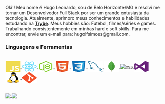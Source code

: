  <p> Olá!! Meu nome é Hugo Leonardo, sou de Belo Horizonte/MG e resolvi me tornar um Desenvolvedor Full Stack por ser um grande entusiasta da tecnologia. Atualmente, aprimoro meus conhecimentos e habilidades estudando na <strong><a href='https://www.betrybe.com/'>Trybe</a></strong>.
  Meus hobbies são: Futebol, filmes/séries e games.
  Trabalhando consistentemente em minhas hard e soft skills.
  Para me encontrar, envie um e-mail para: hugolfsimoes@gmail.com.
</p>

### Linguagens e Ferramentas

<div style="display: inline_block"><br>
    <a href="https://github.com/hugolfsimoes/">
      <link rel="stylesheet" href="https://cdn.jsdelivr.net/gh/devicons/devicon@v2.11.0/devicon.min.css">
      <img align="center" alt="js" height="36" width="48" src="https://raw.githubusercontent.com/devicons/devicon/master/icons/javascript/javascript-plain.svg">
      <img align="center" alt="react" height="36" width="48" src="https://raw.githubusercontent.com/devicons/devicon/master/icons/react/react-original.svg">
      <img align="center" alt="css" height="36" width="48" src="https://raw.githubusercontent.com/devicons/devicon/master/icons/nodejs/nodejs-original.svg">
      <img align="center" alt="html" height="36" width="48" src="https://raw.githubusercontent.com/devicons/devicon/master/icons/html5/html5-original.svg">
      <img align="center" alt="css" height="36" width="48" src="https://raw.githubusercontent.com/devicons/devicon/master/icons/css3/css3-original.svg">
      <img align="center" alt="css" height="36" width="48" src="https://raw.githubusercontent.com/devicons/devicon/master/icons/mysql/mysql-original.svg">
      <img align="center" alt="css" height="36" width="48" src="https://raw.githubusercontent.com/devicons/devicon/master/icons/mongodb/mongodb-original.svg">
      <img align="center" alt="css" height="36" width="36" src="https://www.vectorlogo.zone/logos/jestjsio/jestjsio-icon.svg" alt="jest" width="40" height="40"/>
      <img align="center" alt="css" height="36" width="48" src="https://raw.githubusercontent.com/devicons/devicon/master/icons/visualstudio/visualstudio-plain.svg">
      <img align="center" alt="css" height="36" width="48" src="https://raw.githubusercontent.com/devicons/devicon/master/icons/linux/linux-original.svg">
      <img align="center" alt="css" height="36" width="48" src="https://raw.githubusercontent.com/devicons/devicon/master/icons/git/git-original.svg">
      
  </div>
  
  ##

[//]: # (Baseado em: https://github.com/anuraghazra/github-readme-stats#top-languages-card)

<a href="https://github-readme-stats.vercel.app/api/top-langs/?username=hugolfsimoes&layout=compact" >
  <img align="center" height="166em" src="https://github-readme-stats.vercel.app/api?username=hugolfsimoes&count_private=true&show_icons=true&include_all_commits=true&theme=vision-friendly-dark" />
  <img align="center" height="166em" src="https://github-readme-stats.vercel.app/api/top-langs/?username=hugolfsimoes&layout=compact&theme=vision-friendly-dark" />
  </a>
</a>






